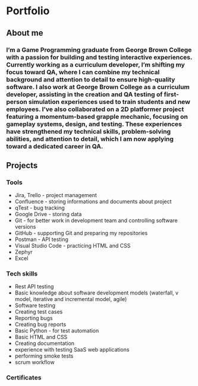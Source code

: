 # Portfolio

## About me
### I’m a Game Programming graduate from George Brown College with a passion for building and testing interactive experiences. Currently working as a curriculum developer, I’m shifting my focus toward QA, where I can combine my technical background and attention to detail to ensure high-quality software. I also work at George Brown College as a curriculum developer, assisting in the creation and QA testing of first-person simulation experiences used to train students and new employees. I’ve also collaborated on a 2D platformer project featuring a momentum-based grapple mechanic, focusing on gameplay systems, design, and testing. These experiences have strengthened my technical skills, problem-solving abilities, and attention to detail, which I am now applying toward a dedicated career in QA.

## Projects

### Tools
* Jira, Trello - project management
* Confluence - storing informations and documents about project
* qTest - bug tracking
* Google Drive - storing data
* Git - for better work in development team and controlling software versions
* GitHub - supporting Git and preparing my repositories
* Postman - API testing
* Visual Studio Code - practicing HTML and CSS
* Zephyr
* Excel

### Tech skills
* Rest API testing
* Basic knowledge about software development models (waterfall, v model, iterative and incremental model, agile)
* Software testing
* Creating test cases
* Reporting bugs
* Creating bug reports
* Basic Python - for test automation
* Basic HTML and CSS
* Creating documentation
* experience with testing SaaS web applications
* performing smoke tests
* scrum workflow
  
### Certificates
